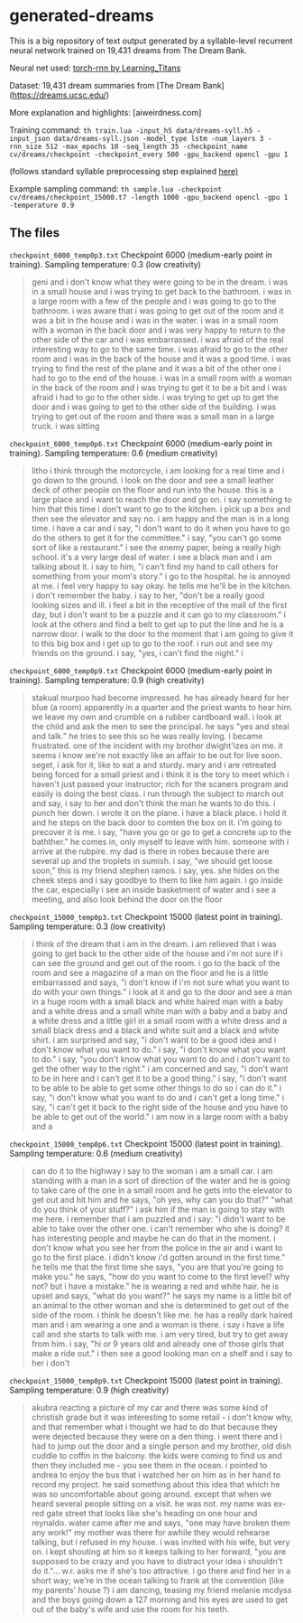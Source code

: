# generated-dreams

This is a big repository of text output generated by a syllable-level recurrent neural network trained on 19,431 dreams from The Dream Bank.

Neural net used: [torch-rnn by Learning_Titans](https://github.com/learningtitans/torch-rnn/blob/valle-syllables/doc/flags.md#preprocessing)

Dataset: 19,431 dream summaries from [The Dream Bank] (https://dreams.ucsc.edu/)

More explanation and highlights: [aiweirdness.com]

Training command: `th train.lua -input_h5 data/dreams-syll.h5 -input_json data/dreams-syll.json -model_type lstm -num_layers 3 -rnn_size 512 -max_epochs 10 -seq_length 35 -checkpoint_name cv/dreams/checkpoint -checkpoint_every 500 -gpu_backend opencl -gpu 1`

(follows standard syllable preprocessing step explained [here)](https://github.com/learningtitans/torch-rnn/blob/valle-syllables/doc/flags.md#preprocessing)

Example sampling command: `th sample.lua -checkpoint cv/dreams/checkpoint_15000.t7 -length 1000 -gpu_backend opencl -gpu 1 -temperature 0.9`

## The files

`checkpoint_6000_temp0p3.txt` Checkpoint 6000 (medium-early point in training). Sampling temperature: 0.3 (low creativity)
>geni and i don't know what they were going to be in the dream. i was in a small house and i was trying to get back to the bathroom. i was in a large room with a few of the people and i was going to go to the bathroom. i was aware that i was going to get out of the room and it was a bit in the house and i was in the water. i was in a small room with a woman in the back door and i was very happy to return to the other side of the car and i was embarrassed. i was afraid of the real interesting way to go to the same time. i was afraid to go to the other room and i was in the back of the house and it was a good time. i was trying to find the rest of the plane and it was a bit of the other one i had to go to the end of the house. i was in a small room with a woman in the back of the room and i was trying to get it to be a bit and i was afraid i had to go to the other side. i was trying to get up to get the door and i was going to get to the other side of the building. i was trying to get out of the room and there was a small man in a large truck. i was sitting 

`checkpoint_6000_temp0p6.txt` Checkpoint 6000 (medium-early point in training). Sampling temperature: 0.6 (medium creativity)
>litho i think through the motorcycle, i am looking for a real time and i go down to the ground. i look on the door and see a small leather deck of other people on the floor and run into the house. this is a large place and i want to reach the door and go on. i say something to him that this time i don't want to go to the kitchen. i pick up a box and then see the elevator and say no. i am happy and the man is in a long time. i have a car and i say, "i don't want to do it when you have to go do the others to get it for the committee." i say, "you can't go some sort of like a restaurant." i see the enemy paper, being a really high school. it's a very large deal of water. i see a black man and i am talking about it. i say to him, "i can't find my hand to call others for something from your mom's story." i go to the hospital. he is annoyed at me. i feel very happy to say okay. he tells me he'll be in the kitchen. i don't remember the baby. i say to her, "don't be a really good looking sizes and ill. i feel a bit in the receptive of the mall of the first day, but i don't want to be a puzzle and it can go to my classroom." i look at the others and find a belt to get up to put the line and he is a narrow door. i walk to the door to the moment that i am going to give it to this big box and i get up to go to the roof. i run out and see my friends on the ground. i say, "yes, i can't find the night." i 

`checkpoint_6000_temp0p9.txt` Checkpoint 6000 (medium-early point in training). Sampling temperature: 0.9 (high creativity)
>stakual murpoo had become impressed. he has already heard for her blue (a room) apparently in a quarter and the priest wants to hear him. we leave my own and crumble on a rubber cardboard wall. i look at the child and ask the men to see the principal. he says "yes and steal and talk." he tries to see this so he was really loving. i became frustrated. one of the incident with my brother dwight'izes on me. it seems i know we're not exactly like an affair to be out for live soon. seget, i ask for it, like to eat a and sturdy.
mary and i are retreated being forced for a small priest and i think it is the tory to meet which i haven't just passed your instructor; rich for the scaners program and easily is doing the best class. i run through the subject to march out and say, i say to her and don't think the man he wants to do this. i punch her down. i wrote it on the plane. i have a black place. i hold it and he steps on the back door to comten the box on it. i'm going to precover it is me. i say, "have you go or go to get a concrete up to the bathther." he comes in, only myself to leave with him. someone with i arrive at the rubpire. my dad is there in robes because there are several up and the troplets in sumish. i say, "we should get loose soon," this is my friend stephen ramos. i say, yes. she hides on the cheek steps and i say goodbye to them to like him again. i go inside the car, especially i see an inside basketment of water and i see a meeting, and also look behind the door on the floor 


`checkpoint_15000_temp0p3.txt` Checkpoint 15000 (latest point in training). Sampling temperature: 0.3 (low creativity)
>i think of the dream that i am in the dream. i am relieved that i was going to get back to the other side of the house and i'm not sure if i can see the ground and get out of the room. i go to the back of the room and see a magazine of a man on the floor and he is a little embarrassed and says, "i don't know if i'm not sure what you want to do with your own things." i look at it and go to the door and see a man in a huge room with a small black and white haired man with a baby and a white dress and a small white man with a baby and a baby and a white dress and a little girl in a small room with a white dress and a small black dress and a black and white suit and a black and white shirt. i am surprised and say, "i don't want to be a good idea and i don't know what you want to do." i say, "i don't know what you want to do." i say, "you don't know what you want to do and i don't want to get the other way to the right." i am concerned and say, "i don't want to be in here and i can't get it to be a good thing." i say, "i don't want to be able to be able to get some other things to do so i can do it." i say, "i don't know what you want to do and i can't get a long time." i say, "i can't get it back to the right side of the house and you have to be able to get out of the world." i am now in a large room with a baby and a 

`checkpoint_15000_temp0p6.txt` Checkpoint 15000 (latest point in training). Sampling temperature: 0.6 (medium creativity)
>can do it to the highway i say to the woman i am a small car. i am standing with a man in a sort of direction of the water and he is going to take care of the one in a small room and he gets into the elevator to get out and hit him and he says, "oh yes, why can you do that?" "what do you think of your stuff?" i ask him if the man is going to stay with me here. i remember that i am puzzled and i say: "i didn't want to be able to take over the other one. i can't remember who she is doing? it has interesting people and maybe he can do that in the moment. i don't know what you see her from the police in the air and i want to go to the first place. i didn't know i'd gotten around in the first time." he tells me that the first time she says, "you are that you're going to make you." he says, "how do you want to come to the first level? why not? but i have a mistake." he is wearing a red and white hair. he is upset and says, "what do you want?" he says my name is a little bit of an animal to the other woman and she is determined to get out of the side of the room. i think he doesn't like me. he has a really dark haired man and i am wearing a one and a woman is there. i say i have a life call and she starts to talk with me. i am very tired, but try to get away from him. i say, "hi or 9 years old and already one of those girls that make a ride out." i then see a good looking man on a shelf and i say to her i don't 

`checkpoint_15000_temp0p9.txt` Checkpoint 15000 (latest point in training). Sampling temperature: 0.9 (high creativity)
>akubra reacting a picture of my car and there was some kind of christish grade but it was interesting to some retail - i don't know why, and that remember what i thought we had to do that because they were dejected because they were on a den thing. i went there and i had to jump out the door and a single person and my brother, old dish cuddle to coffin in the balcony. the kids were coming to find us and then they included me - you see them in the ocean. i pointed to andrea to enjoy the bus that i watched her on him as in her hand to record my project. he said something about this idea that which he was so uncomfortable about going around. except that when we heard several people sitting on a visit. he was not. my name was ex-red gate street that looks like she's heading on one hour and reynaldo. water came after me and says, "one may have broken them any work!" my mother was there for awhile they would rehearse talking, but i refused in my house. i was invited with his wife, but very on. i kept shouting at him so it keeps talking to her forward, "you are supposed to be crazy and you have to distract your idea i shouldn't do it."...
w.r. asks me if she's too attractive. i go there and find her in a short way; we're in the ocean talking to frank at the convention (like my parents' house ?) i am dancing, teasing my friend melanie mcdyss and the boys going down a 127 morning and his eyes are used to get out of the baby's wife and use the room for his teeth.
